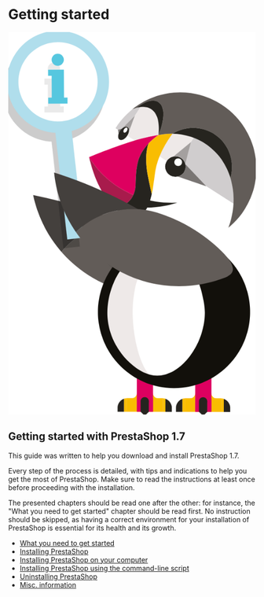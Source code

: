 # Getting started

![](../.gitbook/assets/54266489%20%283%29.png)

## Getting started with PrestaShop 1.7 <a id="Gettingstarted-GettingstartedwithPrestaShop1.7"></a>

This guide was written to help you download and install PrestaShop 1.7.

Every step of the process is detailed, with tips and indications to help you get the most of PrestaShop. Make sure to read the instructions at least once before proceeding with the installation.

The presented chapters should be read one after the other: for instance, the "What you need to get started" chapter should be read first. No instruction should be skipped, as having a correct environment for your installation of PrestaShop is essential for its health and its growth.

* [What you need to get started](what-you-need-to-get-started.md)
* [Installing PrestaShop](installing-prestashop.md)
* [Installing PrestaShop on your computer](installing-prestashop-on-your-computer.md)
* [Installing PrestaShop using the command-line script](installing-prestashop-using-the-command-line-script.md)
* [Uninstalling PrestaShop](uninstalling-prestashop.md)
* [Misc. information](misc.-information.md)

